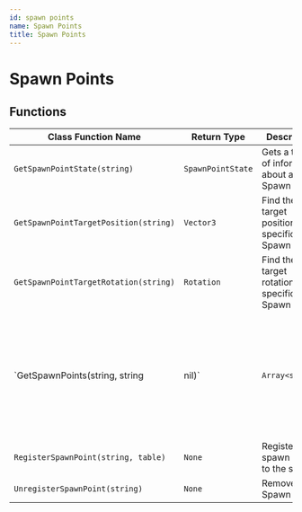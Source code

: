 ```yaml
---
id: spawn points
name: Spawn Points
title: Spawn Points
---
```


# Spawn Points

## Functions

| Class Function Name | Return Type | Description | Tags |
| ------------------- | ----------- | ----------- | ---- |
| `GetSpawnPointState(string)` | `SpawnPointState` | Gets a table of information about a Spawn Point. | None |
| `GetSpawnPointTargetPosition(string)` | `Vector3` | Find the target position of a specific Spawn Point. | None |
| `GetSpawnPointTargetRotation(string)` | `Rotation` | Find the target rotation of a specific Spawn Point. | None |
| `GetSpawnPoints(string, string|nil)` | `Array<string>` | Finds all the Spawn Points for an ID, with an optional key for further filtering. | None |
| `RegisterSpawnPoint(string, table)` | `None` | Registers a spawn point to the system. | None |
| `UnregisterSpawnPoint(string)` | `None` | Removes a Spawn Point. | None |
